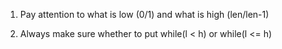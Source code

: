 1. Pay attention to what is low (0/1) and what is high (len/len-1)

2. Always make sure whether to put while(l < h) or while(l <= h)
